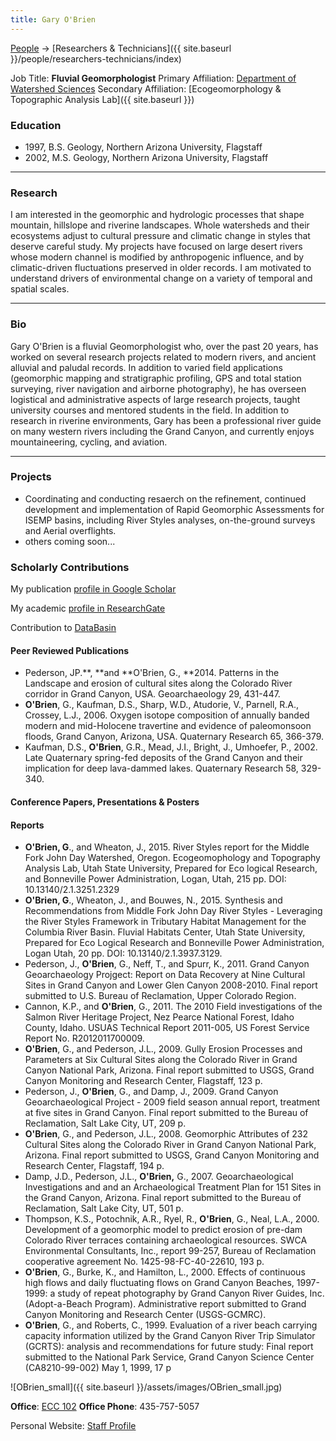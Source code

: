 ```yaml
---
title: Gary O'Brien
---
```




[People]({{site.baseurl}}/people/index) -> [Researchers & Technicians]({{ site.baseurl }}/people/researchers-technicians/index)

Job Title: **Fluvial Geomorphologist**
Primary Affiliation: [Department of Watershed Sciences](http://qcnr.usu.edu/wats/)
Secondary Affiliation: [Ecogeomorphology & Topographic Analysis Lab]({{ site.baseurl }})

### Education

- 1997, B.S. Geology, Northern Arizona University, Flagstaff
- 2002, M.S. Geology, Northern Arizona University, Flagstaff

------

### Research

I am interested in the geomorphic and hydrologic processes that shape mountain, hillslope and riverine landscapes. Whole watersheds and their ecosystems adjust to cultural pressure and climatic change in styles that deserve careful study. My projects have focused on large desert rivers whose modern channel is modified by anthropogenic influence, and by climatic-driven fluctuations preserved in older records. I am motivated to understand drivers of environmental change on a variety of temporal and spatial scales.

------

### Bio

Gary O'Brien is a fluvial Geomorphologist who, over the past 20 years, has worked on several research projects related to modern rivers, and ancient alluvial and paludal records. In addition to varied field applications (geomorphic mapping and stratigraphic profiling, GPS and total station surveying, river navigation and airborne photography), he has overseen logistical and administrative aspects of large research projects, taught university courses and mentored students in the field. In addition to research in riverine environments, Gary has been a professional river guide on many western rivers including the Grand Canyon, and currently enjoys mountaineering, cycling, and aviation.  

------

### Projects

- Coordinating and conducting resaerch on the refinement, continued development and implementation of Rapid Geomorphic Assessments for ISEMP basins, including River Styles analyses, on-the-ground surveys and Aerial overflights. 
- others coming soon...

### Scholarly Contributions

 My publication [profile in Google Scholar](http://scholar.google.com/citations?hl=en&user=bXAxbT0AAAAJ&view_op=list_works&sortby=pubdate)

My academic [profile in ResearchGate](https://www.researchgate.net/profile/Gary_Obrien2)

Contribution to [DataBasin](http://databasin.org/people/grobrien)

#### Peer Reviewed Publications

- Pederson, JP.**, **and **O'Brien, G., **2014. Patterns in the Landscape and erosion of cultural sites along the Colorado River corridor in Grand Canyon, USA. Geoarchaeology 29, 431-447.
- **O'Brien**, G., Kaufman, D.S., Sharp, W.D., Atudorie, V., Parnell, R.A., Crossey, L.J., 2006. Oxygen isotope composition of annually banded modern and mid-Holocene travertine and evidence of paleomonsoon floods, Grand Canyon, Arizona, USA. Quaternary Research 65, 366-379.
- Kaufman, D.S., **O'Brien**, G.R., Mead, J.I., Bright, J., Umhoefer, P., 2002. Late Quaternary spring-fed deposits of the Grand Canyon and their implication for deep lava-dammed lakes. Quaternary Research 58, 329-340. 

#### Conference Papers, Presentations & Posters

#### Reports

- **O'Brien, G**., and Wheaton, J., 2015. River Styles report for the Middle Fork John Day Watershed, Oregon.  Ecogeomophology and Topography Analysis Lab, Utah State University, Prepared for Eco logical Research, and Bonneville Power Administration, Logan, Utah, 215 pp. DOI: 10.13140/2.1.3251.2329
- **O'Brien, G**., Wheaton, J., and Bouwes, N., 2015. Synthesis and Recommendations from Middle Fork John Day River Styles - Leveraging the River Styles Framework in Tributary Habitat Management for the Columbia River Basin. Fluvial Habitats Center, Utah State University, Prepared for Eco Logical Research and Bonneville Power Administration, Logan Utah, 20 pp. DOI: 10.13140/2.1.3937.3129.
- Pederson, J., **O'Brien**, G., Neff, T., and Spurr, K., 2011. Grand Canyon Geoarchaeology Projgect: Report on Data Recovery at Nine Cultural Sites in Grand Canyon and Lower Glen Canyon 2008-2010. Final report submitted to U.S. Bureau of Reclamation, Upper Colorado Region.
- Cannon, K.P., and **O'Brien**, G., 2011. The 2010 Field investigations of the Salmon River Heritage Project, Nez Pearce National Forest, Idaho County, Idaho. USUAS Technical Report 2011-005, US Forest Service Report No. R2012011700009.
- **O'Brien**, G., and Pederson, J.L., 2009. Gully Erosion Processes and Parameters at Six Cultural Sites along the Colorado River in Grand Canyon National Park, Arizona. Final report submitted to USGS, Grand Canyon Monitoring and Research Center, Flagstaff, 123 p.
- Pederson, J., **O'Brien**, G., and Damp, J., 2009. Grand Canyon Geoarchaeological Project - 2009 field season annual report, treatment at five sites in Grand Canyon. Final report submitted to the Bureau of Reclamation, Salt Lake City, UT, 209 p.
- **O'Brien**, G., and Pederson, J.L., 2008. Geomorphic Attributes of 232 Cultural Sites along the Colorado River in Grand Canyon National Park, Arizona. Final report submitted to USGS, Grand Canyon Monitoring and Research Center, Flagstaff, 194 p.
- Damp, J.D., Pederson, J.L., **O'Brien,** G., 2007. Geoarchaeological Investigations and and an Archaeological Treatment Plan for 151 Sites in the Grand Canyon, Arizona. Final report submitted to the Bureau of Reclamation, Salt Lake City, UT, 501 p.
- Thompson, K.S., Potochnik, A.R., Ryel, R., **O'Brien**, G., Neal, L.A., 2000. Development of a geomorphic model to predict erosion of pre-dam Colorado River terraces containing archaeological resources. SWCA Environmental Consultants, Inc., report 99-257, Bureau of Reclamation cooperative agreement No. 1425-98-FC-40-22610, 193 p.
- **O'Brien**, G., Burke, K., and Hamilton, L., 2000. Effects of continuous high flows and daily fluctuating flows on Grand Canyon Beaches, 1997-1999: a study of repeat photography by Grand Canyon River Guides, Inc. (Adopt-a-Beach Program). Administrative report submitted to Grand Canyon Monitoring and Research Center (USGS-GCMRC).
- **O'Brien**, G., and Roberts, C., 1999. Evaluation of a river beach carrying capacity information utilized by the Grand Canyon River Trip Simulator (GCRTS): analysis and recommendations for future study: Final report submitted to the National Park Service, Grand Canyon Science Center (CA8210-99-002) May 1, 1999, 17 p



![OBrien_small]({{ site.baseurl }}/assets/images/OBrien_small.jpg)

**Office**:  [ECC 102](http://www.usu.edu/map/index.cfm?id=19)
**Office Phone**: 435-757-5057

Personal Website:  [Staff Profile](http://qcnr.usu.edu/wats//htm/faculty-staff/memberID=11046)

